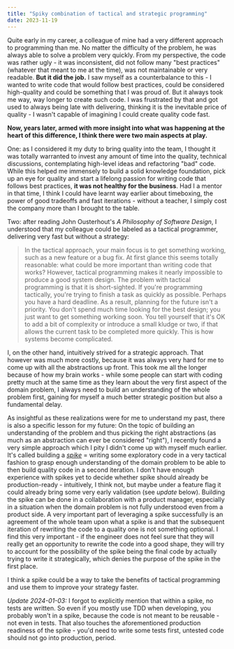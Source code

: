 ```yaml
---
title: "Spiky combination of tactical and strategic programming"
date: 2023-11-19
---
```


Quite early in my career, a colleague of mine had a very different approach to programming than me. No matter the difficulty of the problem, he was always able to solve a problem very quickly. From my perspective, the code was rather ugly - it was inconsistent, did not follow many "best practices" (whatever that meant to me at the time), was not maintainable or very readable. **But it did the job.** I saw myself as a counterbalance to this - I wanted to write code that would follow best practices, could be considered high-quality and could be something that I was proud of. But it always took me way, way longer to create such code. I was frustrated by that and got used to always being late with delivering, thinking it is the inevitable price of quality - I wasn't capable of imagining I could create quality code fast.

**Now, years later, armed with more insight into what was happening at the heart of this difference, I think there were two main aspects at play.**

One: as I considered it my duty to bring quality into the team, I thought it was totally warranted to invest any amount of time into the quality, technical discussions, contemplating high-level ideas and refactoring "bad" code. While this helped me immensely to build a solid knowledge foundation, pick up an eye for quality and start a lifelong passion for writing code that follows best practices, **it was not healthy for the business**. Had I a mentor in that time, I think I could have learnt way earlier about timeboxing, the power of good tradeoffs and fast iterations - without a teacher, I simply cost the company more than I brought to the table.

Two: after reading John Ousterhout's _A Philosophy of Software Design_, I understood that my colleague could be labeled as a tactical programmer, delivering very fast but without a strategy:

> In the tactical approach, your main focus is to get something working, such as a new feature or a bug fix. At first glance this seems totally reasonable: what could be more important than writing code that works? However, tactical programming makes it nearly impossible to produce a good system design. The problem with tactical programming is that it is short-sighted. If you're programming tactically, you're trying to finish a task as quickly as possible. Perhaps you have a hard deadline. As a result, planning for the future isn't a priority. You don't spend much time looking for the best design; you just want to get something working soon. You tell yourself that it's OK to add a bit of complexity or introduce a small kludge or two, if that allows the current task to be completed more quickly. This is how systems become complicated.

I, on the other hand, intuitively strived for a strategic approach. That however was much more costly, because it was always very hard for me to come up with all the abstractions up front. This took me all the longer because of how my brain works - while some people can start with coding pretty much at the same time as they learn about the very first aspect of the domain problem, I always need to build an understanding of the whole problem first, gaining for myself a much better strategic position but also a fundamental delay.

As insightful as these realizations were for me to understand my past, there is also a specific lesson for my future: On the topic of building an understanding of the problem and thus picking the right abstractions (as much as an abstraction can ever be considered "right"), I recently found a very simple approach which I pity I didn't come up with myself much earlier. It's called building a [_spike_](https://terem.tech/tech-spikes-why-what-when-and-how/) = writing some exploratory code in a very tactical fashion to grasp enough understanding of the domain problem to be able to then build quality code in a second iteration. I don't have enough experience with spikes yet to decide whether spike should already be production-ready - intuitively, I think not, but maybe under a feature flag it could already bring some very early validation (see _update_ below). Building the spike can be done in a collaboration with a product manager, especially in a situation when the domain problem is not fully understood even from a product side. A very important part of leveraging a spike successfully is an agreement of the whole team upon what a spike is and that the subsequent iteration of rewriting the code to a quality one is not something optional. I find this very important - if the engineer does not feel sure that they will really get an opportunity to rewrite the code into a good shape, they will try to account for the possibility of the spike being the final code by actually trying to write it strategically, which denies the purpose of the spike in the first place.

I think a spike could be a way to take the benefits of tactical programming and use them to improve your strategy faster.

_Update 2024-01-03:_ I forgot to explicitly mention that within a spike, no tests are written. So even if you mostly use TDD when developing, you probably won't in a spike, because the code is not meant to be reusable - not even in tests. That also touches the aforementioned production readiness of the spike - you'd need to write some tests first, untested code should not go into production, period.
